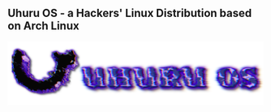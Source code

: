 <h2>Uhuru OS - a Hackers' Linux Distribution based on Arch Linux</h2>

<p align="center">
    <img src="../images/logo/UhuruOS_logo.png" alt="UhuruOS_logo">

